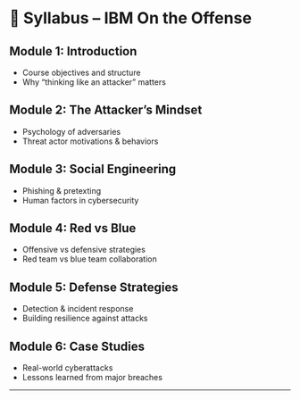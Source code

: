 # 📝 Syllabus – IBM On the Offense

## Module 1: Introduction
- Course objectives and structure  
- Why “thinking like an attacker” matters  

## Module 2: The Attacker’s Mindset
- Psychology of adversaries  
- Threat actor motivations & behaviors  

## Module 3: Social Engineering
- Phishing & pretexting  
- Human factors in cybersecurity  

## Module 4: Red vs Blue
- Offensive vs defensive strategies  
- Red team vs blue team collaboration  

## Module 5: Defense Strategies
- Detection & incident response  
- Building resilience against attacks  

## Module 6: Case Studies
- Real-world cyberattacks  
- Lessons learned from major breaches  

---
